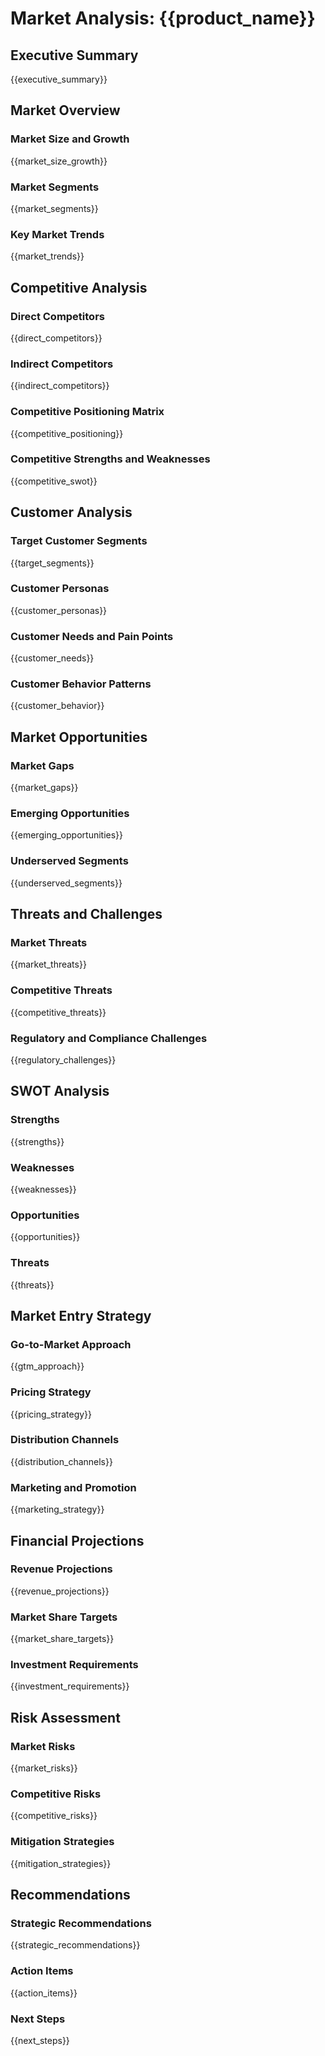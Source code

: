 # Market Analysis: {{product_name}}

## Executive Summary
{{executive_summary}}

## Market Overview

### Market Size and Growth
{{market_size_growth}}

### Market Segments
{{market_segments}}

### Key Market Trends
{{market_trends}}

## Competitive Analysis

### Direct Competitors
{{direct_competitors}}

### Indirect Competitors
{{indirect_competitors}}

### Competitive Positioning Matrix
{{competitive_positioning}}

### Competitive Strengths and Weaknesses
{{competitive_swot}}

## Customer Analysis

### Target Customer Segments
{{target_segments}}

### Customer Personas
{{customer_personas}}

### Customer Needs and Pain Points
{{customer_needs}}

### Customer Behavior Patterns
{{customer_behavior}}

## Market Opportunities

### Market Gaps
{{market_gaps}}

### Emerging Opportunities
{{emerging_opportunities}}

### Underserved Segments
{{underserved_segments}}

## Threats and Challenges

### Market Threats
{{market_threats}}

### Competitive Threats
{{competitive_threats}}

### Regulatory and Compliance Challenges
{{regulatory_challenges}}

## SWOT Analysis

### Strengths
{{strengths}}

### Weaknesses
{{weaknesses}}

### Opportunities
{{opportunities}}

### Threats
{{threats}}

## Market Entry Strategy

### Go-to-Market Approach
{{gtm_approach}}

### Pricing Strategy
{{pricing_strategy}}

### Distribution Channels
{{distribution_channels}}

### Marketing and Promotion
{{marketing_strategy}}

## Financial Projections

### Revenue Projections
{{revenue_projections}}

### Market Share Targets
{{market_share_targets}}

### Investment Requirements
{{investment_requirements}}

## Risk Assessment

### Market Risks
{{market_risks}}

### Competitive Risks
{{competitive_risks}}

### Mitigation Strategies
{{mitigation_strategies}}

## Recommendations

### Strategic Recommendations
{{strategic_recommendations}}

### Action Items
{{action_items}}

### Next Steps
{{next_steps}}